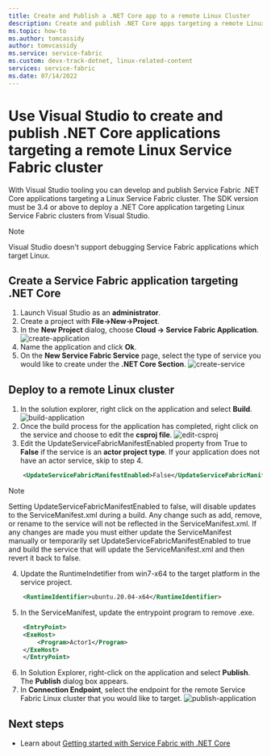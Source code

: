 ```yaml
---
title: Create and Publish a .NET Core app to a remote Linux Cluster
description: Create and publish .NET Core apps targeting a remote Linux cluster from Visual Studio
ms.topic: how-to
ms.author: tomcassidy
author: tomvcassidy
ms.service: service-fabric
ms.custom: devx-track-dotnet, linux-related-content
services: service-fabric
ms.date: 07/14/2022
---
```


# Use Visual Studio to create and publish .NET Core applications targeting a remote Linux Service Fabric cluster
With Visual Studio tooling you can develop and publish Service Fabric .NET Core applications targeting a Linux Service Fabric cluster. The SDK version must be 3.4 or above to deploy a .NET Core application targeting Linux Service Fabric clusters from Visual Studio.

> [!Note]
> Visual Studio doesn't support debugging Service Fabric applications which target Linux.
>

## Create a Service Fabric application targeting .NET Core
1. Launch Visual Studio as an **administrator**.
2. Create a project with **File->New->Project**.
3. In the **New Project** dialog, choose **Cloud -> Service Fabric Application**.
![create-application]
4. Name the application and click **Ok**.
5. On the **New Service Fabric Service** page, select the type of service you would like to create under the **.NET Core Section**.
![create-service]

## Deploy to a remote Linux cluster
1. In the solution explorer, right click on the application and select **Build**.
![build-application]
2. Once the build process for the application has completed, right click on the service and choose to edit the **csproj file**.
![edit-csproj]
3. Edit the UpdateServiceFabricManifestEnabled property from True to **False** if the service is an **actor project type**. If your application does not have an actor service, skip to step 4.
```xml
    <UpdateServiceFabricManifestEnabled>False</UpdateServiceFabricManifestEnabled>
```
> [!Note]
> Setting UpdateServiceFabricManifestEnabled to false, will disable updates to the ServiceManifest.xml during a build. Any change such as add, remove, or rename to the service will not be reflected in the ServiceManifest.xml. If any changes are made you must either update the ServiceManifest manually or temporarily set UpdateServiceFabricManifestEnabled to true and build the service that will update the ServiceManifest.xml and then revert it back to false.
>

4. Update the RuntimeIndetifier from win7-x64 to the target platform in the service project.
```xml
    <RuntimeIdentifier>ubuntu.20.04-x64</RuntimeIdentifier>
```
5. In the ServiceManifest, update the entrypoint program to remove .exe. 
```xml
    <EntryPoint> 
    <ExeHost> 
        <Program>Actor1</Program> 
    </ExeHost> 
    </EntryPoint>
```
6. In Solution Explorer, right-click on the application and select **Publish**. The **Publish** dialog box appears.
7. In **Connection Endpoint**, select the endpoint for the remote Service Fabric Linux cluster that you would like to target.
![publish-application]

<!--Image references-->
[create-application]:./media/service-fabric-how-to-vs-remote-linux-cluster/create-application-remote-linux.png
[create-service]:./media/service-fabric-how-to-vs-remote-linux-cluster/create-service-remote-linux.png
[build-application]:./media/service-fabric-how-to-vs-remote-linux-cluster/build-application-remote-linux.png
[edit-csproj]:./media/service-fabric-how-to-vs-remote-linux-cluster/edit-csproj-remote-linux.png
[publish-application]:./media/service-fabric-how-to-vs-remote-linux-cluster/publish-remote-linux.png

## Next steps
* Learn about [Getting started with Service Fabric with .NET Core](https://azure.microsoft.com/resources/samples/service-fabric-dotnet-core-getting-started/)
